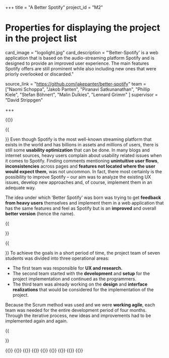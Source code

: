 +++
title = "A Better Spotify"
project_id = "M2"

# Properties for displaying the project in the project list
card_image = "logolight.jpg"
card_description = "‘Better-Spotify' is a web application that is based on the audio-streaming platform Spotify and is designed to provide an improved user experience. The main features Spotify offers are still prominent while also including new ones that were priorly overlooked or discarded."

source_link = "https://github.com/jakepanter/better-spotify"
team = ["Naomi Schoppa", "Jakob Panten", "Piranavi Satkunanathan", "Phillip Kiele", "Stefan Böhnert", "Malin Dulkies", "Lennard Grimm" ]
supervisor = "David Strippgen"

+++


{{<mediathek id="578e28b13c46a384cd8d83edb4322b62" title="Presentation">}}

{{<section title="Our Objective">}}
Even though Spotify is the most well-known streaming platform that exists in the world and has billions in assets and millions of users, there is still some **usability optimization** that can be done. In many blogs and internet sources, heavy users complain about usability related issues when it comes to Spotify. Finding comments mentioning **unintuitive user flows**, **inconsistencies** across pages and **features not located where the user would expect them**, was not uncommon. In fact, there most certainly is the possibility to improve Spotify – our aim was to analyze the existing UX issues, develop new approaches and, of course, implement them in an adequate way. 


The idea under which ‘Better Spotify’ was born was trying to get **feedback from heavy users** themselves and implement them in a web application that has the same features and feel as Spotify but is an **improved** and overall **better version** (hence the name).

{{</section >}}

{{<section title="The Team">}}
To achieve the goals in a short period of time, the project team of seven students was divided into three operational areas: 

- The first team was responsible for **UX and research.**
- The second team started with the **development** and **setup** for the project implementation and continued as the programmers.
- The third team was already working on the **design** and **interface realizations** that would be considered for the implementation of the project.

Because the Scrum method was used and we were **working agile**, each team was needed for the entire development period of four months. Through the iterative process, new ideas and improvements had to be implemented again and again.

{{</section >}}

{{<gallery>}}
{{<team-member image="Naomi.jpg" name="Naomi Schoppa">}}
{{<team-member image="Jakob.jpg" name="Jakob Panten">}}
{{<team-member image="Pira.jpg" name="Piranavi Satkunanathan">}}
{{<team-member image="Phillip.jpg" name="Phillip Kiele">}}
{{<team-member image="Stefan.jpg" name="Stefan Böhnert">}}
{{<team-member image="Malin.jpg" name="Malin Dulkies">}}
{{<team-member image="Lennard.jpg" name="Lennard Grimm">}}
{{</gallery>}}
